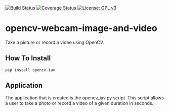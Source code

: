 [![Build Status](https://travis-ci.com/macornwell/opencv-image-and-video.svg?branch=master)](https://travis-ci.com/macornwell/opencv-image-and-video)
[![Coverage Status](https://coveralls.io/repos/github/macornwell/opencv-image-and-video/badge.svg?branch=master)](https://coveralls.io/github/macornwell/opencv-image-and-video?branch=master)
[![License: GPL v3](https://img.shields.io/badge/License-GPL%20v3-blue.svg)](https://www.gnu.org/licenses/gpl-3.0)

# opencv-webcam-image-and-video
Take a picture or record a video using OpenCV.

## How To Install
`pip install opencv-iav`

## Application
The application that is created is the opencv_iav.py script. This script allows a user to take a photo or record a video
of a given duration in seconds.

